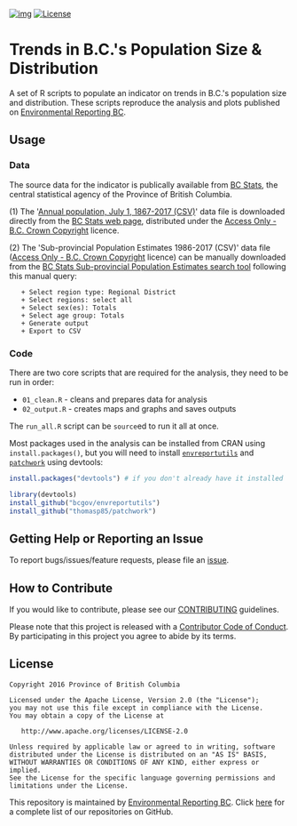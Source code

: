 [![img](https://img.shields.io/badge/Lifecycle-Stable-97ca00)](https://github.com/bcgov/repomountie/blob/master/doc/lifecycle-badges.md)
[![License](https://img.shields.io/badge/License-Apache%202.0-blue.svg)](https://opensource.org/licenses/Apache-2.0)


# Trends in B.C.'s Population Size & Distribution 

A set of R scripts to populate an indicator on trends in B.C.'s population size and distribution. These scripts reproduce the analysis and plots published on [Environmental Reporting BC](http://www.env.gov.bc.ca/soe/indicators/sustainability/bc-population.html).

## Usage

### Data
The source data for the indicator is publically available from [BC Stats](https://www2.gov.bc.ca/gov/content?id=6A488933DEC8411EBC659A5CD4AA92EF), the central statistical agency of the Province of British Columbia.

(1) The '[Annual population, July 1, 1867-2017 (CSV)](http://www.bcstats.gov.bc.ca/Files/77762709-137c-4f9d-ac55-8edf7dea32a1/BCannualpopulationestimates.xls)' data file is downloaded directly from the [BC Stats web page](https://www2.gov.bc.ca/gov/content?id=36D1A7A4BEE248598281824C13CB65B6), distributed under the [Access Only - B.C. Crown Copyright](http://www2.gov.bc.ca/gov/content?id=1AAACC9C65754E4D89A118B875E0FBDA) licence.

(2) The 'Sub-provincial Population Estimates 1986-2017 (CSV)' data file ([Access Only - B.C. Crown Copyright](http://www2.gov.bc.ca/gov/content?id=1AAACC9C65754E4D89A118B875E0FBDA) licence)  can be manually downloaded from the [BC Stats Sub-provincial Population Estimates search tool](https://www.bcstats.gov.bc.ca/apps/PopulationEstimates.aspx) following this manual query: 

       + Select region type: Regional District
       + Select regions: select all
       + Select sex(es): Totals
       + Select age group: Totals
       + Generate output
       + Export to CSV


### Code
There are two core scripts that are required for the analysis, they need to be run in order:

- `01_clean.R` - cleans and prepares data for analysis
- `02_output.R` - creates maps and graphs and saves outputs

The `run_all.R` script can be `source`ed to run it all at once.

Most packages used in the analysis can be installed from CRAN using `install.packages()`, but you will need to install [`envreportutils`](https://github.com/bcgov/envreportutils) and [`patchwork`](https://github.com/thomasp85/patchwork) using devtools:

```r
install.packages("devtools") # if you don't already have it installed

library(devtools)
install_github("bcgov/envreportutils")
install_github("thomasp85/patchwork")
```

## Getting Help or Reporting an Issue

To report bugs/issues/feature requests, please file an [issue](https://github.com/bcgov/bc_population_indicator/issues/).

## How to Contribute

If you would like to contribute, please see our [CONTRIBUTING](CONTRIBUTING.md) guidelines.

Please note that this project is released with a [Contributor Code of Conduct](CODE_OF_CONDUCT.md). By participating in this project you agree to abide by its terms.

## License

    Copyright 2016 Province of British Columbia

    Licensed under the Apache License, Version 2.0 (the "License");
    you may not use this file except in compliance with the License.
    You may obtain a copy of the License at 

       http://www.apache.org/licenses/LICENSE-2.0

    Unless required by applicable law or agreed to in writing, software
    distributed under the License is distributed on an "AS IS" BASIS,
    WITHOUT WARRANTIES OR CONDITIONS OF ANY KIND, either express or implied.
    See the License for the specific language governing permissions and
    limitations under the License.
    
This repository is maintained by [Environmental Reporting BC](http://www2.gov.bc.ca/gov/content?id=FF80E0B985F245CEA62808414D78C41B). Click [here](https://github.com/bcgov/EnvReportBC) for a complete list of our repositories on GitHub.
